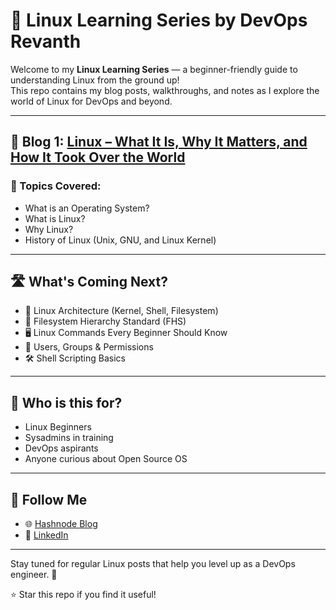 # 🐧 Linux Learning Series by DevOps Revanth

Welcome to my **Linux Learning Series** — a beginner-friendly guide to understanding Linux from the ground up!  
This repo contains my blog posts, walkthroughs, and notes as I explore the world of Linux for DevOps and beyond.

---

## 📘 Blog 1: [Linux – What It Is, Why It Matters, and How It Took Over the World](https://devopsrevanth.hashnode.dev/linux-what-it-is-why-it-matters-and-how-it-took-over-the-world)

### 🔹 Topics Covered:
- What is an Operating System?
- What is Linux?
- Why Linux?
- History of Linux (Unix, GNU, and Linux Kernel)

---

## 🛣️ What's Coming Next?

- 🧠 Linux Architecture (Kernel, Shell, Filesystem)
- 📂 Filesystem Hierarchy Standard (FHS)
- 🖥️ Linux Commands Every Beginner Should Know
- 🔐 Users, Groups & Permissions
- 🛠️ Shell Scripting Basics

---

## 🎯 Who is this for?

- Linux Beginners
- Sysadmins in training
- DevOps aspirants
- Anyone curious about Open Source OS

---

## 📍 Follow Me

- 🌐 [Hashnode Blog](https://devopsrevanth.hashnode.dev/)
- 💼 [LinkedIn](https://www.linkedin.com/in/revanthkumar-g) 


---

Stay tuned for regular Linux posts that help you level up as a DevOps engineer. 🚀

⭐️ Star this repo if you find it useful!
